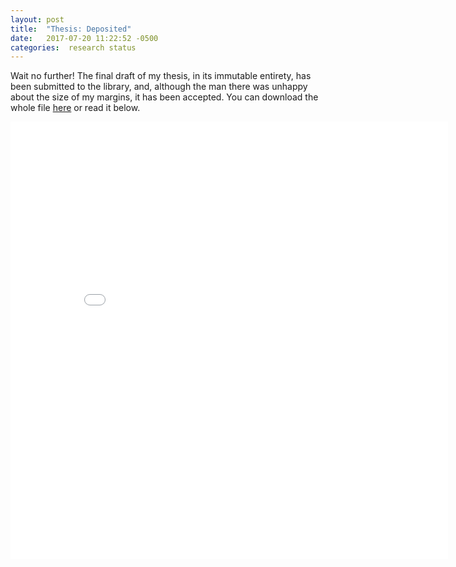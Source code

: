 ```yaml
---
layout: post
title:  "Thesis: Deposited"
date:   2017-07-20 11:22:52 -0500
categories:  research status
---
```


Wait no further! The final draft of my thesis, in its immutable entirety, has been submitted to the library, and, although the man there was unhappy about the size of my margins, it has been accepted. You can download the whole file [here]({{site.url}}/assets/FarleyThesis_FINAL.pdf) or read it below. 

<embed src="{{site.url}}/assets/FarleyThesis_FINAL.pdf" height="700" width="700"/>
